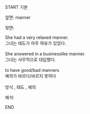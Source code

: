 START
기본

앞면:
manner


뒷면:
<div>She had a very relaxed manner. <br></div><div><div><div>그녀는 태도가 아주 여유가 있었다.</div></div></div><div><br></div><div><div>She answered in a businesslike manner. </div><div>그녀는 사무적으로 대답했다.</div></div><div><br></div><div><div>to have good/bad manners </div><div>예의가 바르다/바르지 못하다</div></div><div><br></div><div>방식 , 태도 , 예의</div>


해석:
<!--ID: 1746614454251-->
END